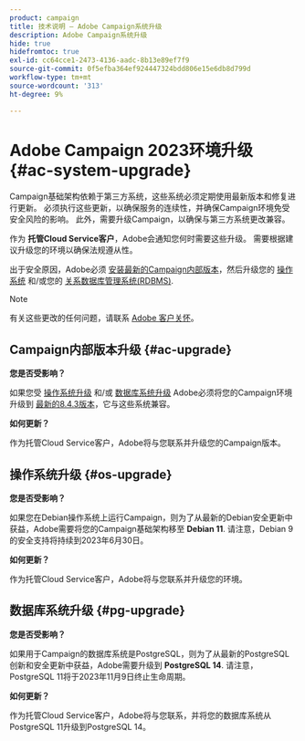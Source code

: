 ```yaml
---
product: campaign
title: 技术说明 — Adobe Campaign系统升级
description: Adobe Campaign系统升级
hide: true
hidefromtoc: true
exl-id: cc64cce1-2473-4136-aadc-8b13e89ef7f9
source-git-commit: 0f5efba364ef924447324bdd806e15e6db8d799d
workflow-type: tm+mt
source-wordcount: '313'
ht-degree: 9%

---
```


# Adobe Campaign 2023环境升级 {#ac-system-upgrade}

Campaign基础架构依赖于第三方系统，这些系统必须定期使用最新版本和修复进行更新。 必须执行这些更新，以确保服务的连续性，并确保Campaign环境免受安全风险的影响。 此外，需要升级Campaign，以确保与第三方系统更改兼容。

作为 **托管Cloud Service客户**，Adobe会通知您何时需要这些升级。 需要根据建议升级您的环境以确保法规遵从性。

出于安全原因，Adobe必须 [安装最新的Campaign内部版本](#ac-upgrade)，然后升级您的 [操作系统](#os-upgrade) 和/或您的 [关系数据库管理系统(RDBMS)](#pg-upgrade).

>[!NOTE]
>
>有关这些更改的任何问题，请联系 [Adobe 客户关怀](https://helpx.adobe.com/cn/enterprise/admin-guide.html/enterprise/using/support-for-experience-cloud.ug.html)。
>

## Campaign内部版本升级 {#ac-upgrade}

**您是否受影响？**

如果您受 [操作系统升级](#os-upgrade) 和/或 [数据库系统升级](#pg-upgrade) Adobe必须将您的Campaign环境升级到 [最新的8.4.3版本](../../v8/start/release-notes.md)，它与这些系统兼容。

**如何更新？**

作为托管Cloud Service客户，Adobe将与您联系并升级您的Campaign版本。

## 操作系统升级 {#os-upgrade}

**您是否受影响？**

如果您在Debian操作系统上运行Campaign，则为了从最新的Debian安全更新中获益，Adobe需要将您的Campaign基础架构移至 **Debian 11**. 请注意，Debian 9的安全支持将持续到2023年6月30日。

**如何更新？**

作为托管Cloud Service客户，Adobe将与您联系并升级您的环境。

## 数据库系统升级 {#pg-upgrade}

**您是否受影响？**

如果用于Campaign的数据库系统是PostgreSQL，则为了从最新的PostgreSQL创新和安全更新中获益，Adobe需要升级到 **PostgreSQL 14**. 请注意，PostgreSQL 11将于2023年11月9日终止生命周期。

**如何更新？**

作为托管Cloud Service客户，Adobe将与您联系，并将您的数据库系统从PostgreSQL 11升级到PostgreSQL 14。
